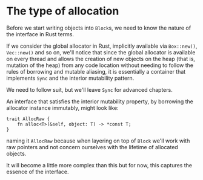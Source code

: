 # The type of allocation

Before we start writing objects into `Block`s, we need to know the nature of
the interface in Rust terms.

If we consider the global allocator in Rust, implicitly available via
`Box::new()`, `Vec::new()` and so on, we'll notice that since the global
allocator is available on every thread and allows the creation of new
objects on the heap (that is, mutation of the heap) from any code location
without needing to follow the rules of borrowing and mutable aliasing,
it is essentially a container that implements `Sync` and the interior
mutability pattern.

We need to follow suit, but we'll leave `Sync` for advanced chapters.

An interface that satisfies the interior mutability property, by borrowing
the allocator instance immutably, might look like:

```rust,ignore
trait AllocRaw {
    fn alloc<T>(&self, object: T) -> *const T;
}
```

naming it `AllocRaw` because when layering on top of `Block` we'll
work with raw pointers and not concern ourselves with the lifetime of
allocated objects.

It will become a little more complex than this but for now, this captures
the essence of the interface.
